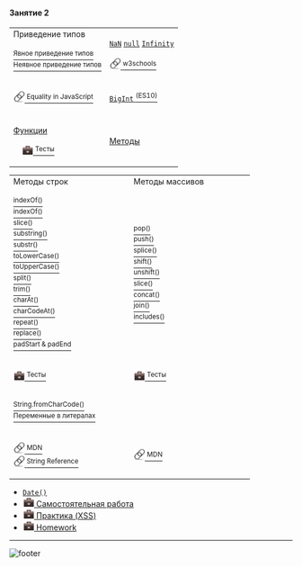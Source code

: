 [footer]: https://github.com/garevna/js-course/raw/master/images/a-level-ico.png?raw=true
[me30]: https://raw.githubusercontent.com/garevna/a-level-js-lessons/master/ico/myPhoto-30.png "Ⓒ Irina Fylyppova ( garevna ) 2019"
[hw-20]: https://raw.githubusercontent.com/garevna/a-level-js-lessons/master/ico/briefcase-20.png
[link-20]: https://raw.githubusercontent.com/garevna/a-level-js-lessons/master/ico/link-20.png
[dir-20]: https://raw.githubusercontent.com/garevna/a-level-js-lessons/master/ico/folder-20.png


#### Занятие 2

<table>
<tr><td>Приведение типов</td>
<td rowspan="2">

[`NaN`](../md/NaN-null-Infinity.md#NaN) [`null`](../md/NaN-null-Infinity.md#null) [`Infinity`](../md/NaN-null-Infinity.md#Infinity)<br/><br/>
[![link-20] <sup>w3schools</sup>](https://www.w3schools.com/jsref/jsref_infinity.asp)
</td>
</tr>
<tr>
  <td>

[<sup>Явное приведение типов</sup>](../md/Explicit-type-conversion.md)<br/>
[<sup>Неявное приведение типов</sup>](../md/Implicit-type-conversion.md)
</td>
</tr>
<tr><td>

[![link-20] <sup>Equality in JavaScript</sup>](https://dorey.github.io/JavaScript-Equality-Table/unified/)
</td><td>

[`BigInt` <sup>(ES10)</sup>](../md/BigInt.md)
</td></tr>
<tr><td colspan="2">

</td></tr>
<tr><td>

[Функции](../md/function.md)<br/><br/>
&nbsp;&nbsp;&nbsp;&nbsp;[![hw-20] <sup>Тесты</sup>](https://garevna.github.io/js-quiz/#function)
</td>
<td>

[Методы](../md/method.md)
</td>
</tr>
</table>

<table><tr>
<td>Методы строк</td><td>Методы массивов</td></tr>
<tr><td width="200">

[<sup>indexOf()</sup>](../md/Strings-methods-indexOf.md)<br/>
[<sup>indexOf()</sup>](../md/Strings-methods-indexOf.md)<br/>
[<sup>slice()</sup>](../md/Strings-methods-slice.md)<br/>
[<sup>substring()</sup>](../md/Strings-methods-substring.md)<br/>
[<sup>substr()</sup>](../md/Strings-methods-substr.md)<br/>
[<sup>toLowerCase()</sup>](../md/Strings-methods-toLowerCase.md)<br/>
[<sup>toUpperCase()</sup>](../md/Strings-methods-toUpperCase.md)<br/>
[<sup>split()</sup>](../md/Strings-methods-split.md)<br/>
[<sup>trim()</sup>](../md/Strings-methods-trim.md)<br/>
[<sup>charAt()</sup>](../md/Strings-methods-charAt.md)<br/>
[<sup>charCodeAt()</sup>](../md/Strings-methods-charCodeAt.md)<br/>
[<sup>repeat()</sup>](../md/Strings-methods-repeat.md)<br/>
[<sup>replace()</sup>](../md/Strings-methods-replace.md)<br/>
[<sup>padStart & padEnd</sup>](../md/Strings-methods-padStart-padEnd.md)
</td>
<td width="200">

[<sup>pop()</sup>](../md/Array-methods-pop.md)<br/>
[<sup>push()</sup>](../md/Array-methods-push.md)<br/>
[<sup>splice()</sup>](../md/Array-methods-splice.md)<br/>
[<sup>shift()</sup>](../md/Array-methods-shift.md)<br/>
[<sup>unshift()</sup>](../md/Array-methods-unshift.md)<br/>
[<sup>slice()</sup>](../md/Array-methods-slice.md)<br/>
[<sup>concat()</sup>](../md/Array-methods-concat.md)<br/>
[<sup>join()</sup>](../md/Array-methods-join.md)<br/>
[<sup>includes()</sup>](../md/Array-methods-includes.md)
</td></tr>
<tr><td>

[![hw-20] <sup>Тесты</sup>](https://garevna.github.io/js-quiz/#stringMethods)<br/>
</td><td>

[![hw-20] <sup>Тесты</sup>](https://garevna.github.io/js-quiz/#arrayMethods)<br/>
</td></tr>
<tr><td>

[<sup>String.fromCharCode()</sup>](../md/String-fromCharCode.md)<br/>
[<sup>Переменные в литералах</sup>](../md/Strings-vars-and-literals.md)
</td><td></td></tr>
<tr><td>

[![link-20] <sup>MDN</sup>](https://developer.mozilla.org/ru/docs/Web/JavaScript/Reference/Global_Objects/String "Открывайте в новой вкладке")<br/>
[![link-20] <sup>String Reference</sup>](https://www.w3schools.com/jsref/jsref_obj_string.asp "Открывайте в новой вкладке")
</td>
<td>

[![link-20] <sup>MDN</sup>](https://developer.mozilla.org/ru/docs/Web/JavaScript/Reference/Global_Objects/Array "Открывайте в новой вкладке")<br/>
</tr></table>


* [`Date()`](../md/Date-constructor.md)
* [![hw-20] Самостоятельная работа](../md/self-work-02.md)
* [![hw-20] Практика (XSS)](../md/XSS.md)
* [![hw-20] Homework](../md/hw-02.md)

_________________________________________________________________________

![footer]
